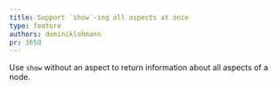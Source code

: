 ```yaml
---
title: Support `show`-ing all aspects at once
type: feature
authors: dominiklohmann
pr: 3650
---
```


Use `show` without an aspect to return information about all aspects of a node.
